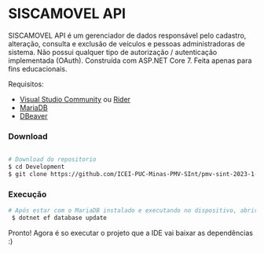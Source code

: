 # SISCAMOVEL API #
SISCAMOVEL API é um gerenciador de dados responsável pelo cadastro, alteração, consulta e exclusão de veículos e pessoas administradoras de sistema.
Não possui qualquer tipo de autorização / autenticação implementada (OAuth). Construída com ASP.NET Core 7. Feita apenas para fins educacionais.

Requisitos:
- [Visual Studio Community](https://visualstudio.microsoft.com/pt-br/vs/community/) ou [Rider](https://www.jetbrains.com/pt-br/rider/)
- [MariaDB](https://www.tutorialspoint.com/mariadb/mariadb_installation.htm)
- [DBeaver](https://dbeaver.io/download/)

### Download ###

```bash

# Download do repositorio
$ cd Development
$ git clone https://github.com/ICEI-PUC-Minas-PMV-SInt/pmv-sint-2023-1-e4-proj-dist-t1-time4-siscamovel.git -b dev/api
```

### Execução ###

```bash
# Após estar com o MariaDB instalado e executando no dispositivo, abrir o projeto na IDE desejada pelo terminal e executar:
 $ dotnet ef database update
 ```
Pronto! Agora é so executar o projeto que a IDE vai baixar as dependências :)
